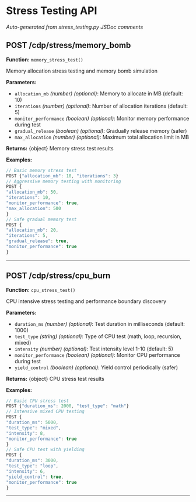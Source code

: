 # Stress Testing API

*Auto-generated from stress_testing.py JSDoc comments*

## POST /cdp/stress/memory_bomb

**Function:** `memory_stress_test()`

Memory allocation stress testing and memory bomb simulation

**Parameters:**
- `allocation_mb` *(number)* *(optional)*: Memory to allocate in MB (default: 10)
- `iterations` *(number)* *(optional)*: Number of allocation iterations (default: 5)
- `monitor_performance` *(boolean)* *(optional)*: Monitor memory performance during test
- `gradual_release` *(boolean)* *(optional)*: Gradually release memory (safer)
- `max_allocation` *(number)* *(optional)*: Maximum total allocation limit in MB

**Returns:** {object} Memory stress test results

**Examples:**
```javascript
// Basic memory stress test
POST {"allocation_mb": 10, "iterations": 3}
// Aggressive memory testing with monitoring
POST {
"allocation_mb": 50,
"iterations": 10,
"monitor_performance": true,
"max_allocation": 500
}
// Safe gradual memory test
POST {
"allocation_mb": 20,
"iterations": 5,
"gradual_release": true,
"monitor_performance": true
}
```

---

## POST /cdp/stress/cpu_burn

**Function:** `cpu_stress_test()`

CPU intensive stress testing and performance boundary discovery

**Parameters:**
- `duration_ms` *(number)* *(optional)*: Test duration in milliseconds (default: 1000)
- `test_type` *(string)* *(optional)*: Type of CPU test (math, loop, recursion, mixed)
- `intensity` *(number)* *(optional)*: Test intensity level 1-10 (default: 5)
- `monitor_performance` *(boolean)* *(optional)*: Monitor CPU performance during test
- `yield_control` *(boolean)* *(optional)*: Yield control periodically (safer)

**Returns:** {object} CPU stress test results

**Examples:**
```javascript
// Basic CPU stress test
POST {"duration_ms": 2000, "test_type": "math"}
// Intensive mixed CPU testing
POST {
"duration_ms": 5000,
"test_type": "mixed",
"intensity": 8,
"monitor_performance": true
}
// Safe CPU test with yielding
POST {
"duration_ms": 3000,
"test_type": "loop",
"intensity": 6,
"yield_control": true,
"monitor_performance": true
}
```

---

